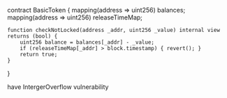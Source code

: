 contract BasicToken {
    mapping(address => uint256) balances;
    mapping(address => uint256) releaseTimeMap;

    function checkNotLocked(address _addr, uint256 _value) internal view returns (bool) {
        uint256 balance = balances[_addr] - _value;
        if (releaseTimeMap[_addr] > block.timestamp) { revert(); }
        return true;
    }
}

have IntergerOverflow vulnerability